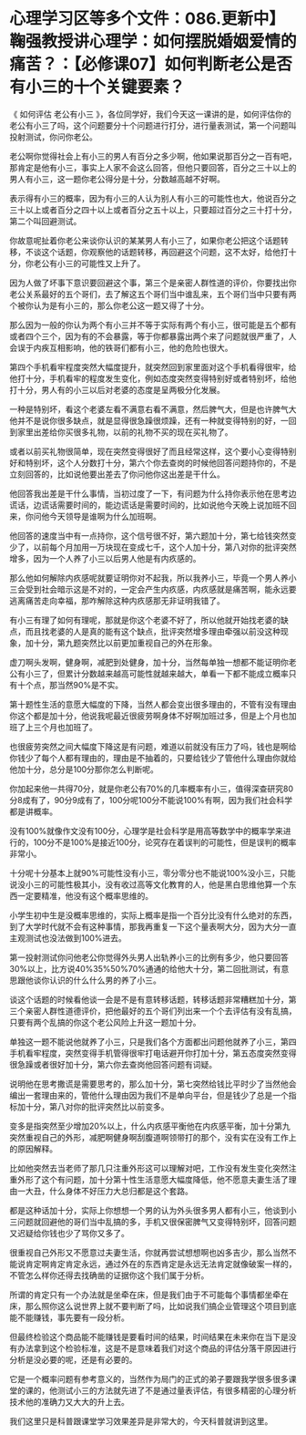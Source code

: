 # 心理学习区等多个文件：086.更新中】鞠强教授讲心理学：如何摆脱婚姻爱情的痛苦？：【必修课07】如何判断老公是否有小三的十个关键要素？

《 如何评估 老公有小三 》，各位同学好，我们今天这一课讲的是，如何评估你的老公有小三了吗，这个问题要分十个问题进行打分，进行量表测试，第一个问题叫投射测试，你问你老公。

老公啊你觉得社会上有小三的男人有百分之多少啊，他如果说那百分之一百有吧，那肯定是他有小三，事实上人家不会这么回答，但他只要回答，百分之三十以上的男人有小三，这一题你老公得分是十分，分数越高越不好啊。

表示得有小三的概率，因为有小三的人认为别人有小三的可能性也大，他说百分之三十以上或者百分之四十以上或者百分之五十以上，只要超过百分之三十打十分，第二个叫回避测试。

你故意呢扯着你老公来谈你认识的某某男人有小三了，如果你老公把这个话题转移，不谈这个话题，你观察他的话题转移，再回避这个问题，这不太好，给他打十分，你老公有小三的可能性又上升了。

因为人做了坏事下意识要回避这个事，第三个是亲密人群性道的评价，你要找出你老公关系最好的五个哥们，去了解这五个哥们当中谁乱来，五个哥们当中只要有两个被你认为是有小三的，那么你老公这一题又得了十分。

那么因为一般的你认为两个有小三并不等于实际有两个有小三，很可能是五个都有或者四个三个，因为有的不会暴露，等于你都暴露出两个来了问题就很严重了，人会误于内疾互相影响，他的铁哥们都有小三，他的危险也很大。

第四个手机看牢程度突然大幅度提升，就突然回到家里面对这个手机看得很牢，给他打十分，手机看牢的程度发生变化，例如态度突然变得特别好或者特别坏，给他打十分，男人有的小三以后对老婆的态度是呈两极分化发展。

一种是特别坏，看这个老婆左看不满意右看不满意，然后脾气大，但是也许脾气大他并不是说你很多缺点，就是显得很急躁很烦躁，还有一种就变得特别的好，一回到家里出差给你买很多礼物，以前的礼物不买的现在买礼物了。

或者以前买礼物很简单，现在突然变得很好了而且经常这样，这个要小心变得特别好和特别坏，这个人分数打十分，第六个你去查岗的时候他回答问题持你的，不是立刻回答的，比如说他要出差去了你问他你这出差是干什么。

他回答我出差是干什么事情，当初过度了一下，有问题为什么持你表示他在思考边谎话，边谎话需要时间的，能边谎话是需要时间的，比如说他今天晚上说加班不回来，你问他今天领导是谁啊为什么加班啊。

他回答的速度当中有一点持你，这个信号很不好，第六题加十分，第七给钱突然变少了，以前每个月加用一万块现在变成七千，这个人加十分，第八对你的批评突然增多，因为一个人养了小三以后男人他是有内疚感的。

那么他如何解除内疚感呢就要证明你对不起我，所以我养小三，毕竟一个男人养小三会受到社会暗示这是不对的，一定会产生内疚感，内疚感就是痛苦啊，能永远要逃离痛苦走向幸福，那咋解除这种内疚感那无非证明我错了。

有小三有理了如何有理呢，那就是你这个老婆不好了，所以他就开始找老婆的缺点，而且找老婆的人是真的能有这个缺点，批评突然增多理由牵强以前没这种现象，加十分，第九题突然比以前更加重视自己的外在形象。

虚刀啊头发啊，健身啊，减肥到处健身，加十分，当然每单独一想都不能证明你老公有小三了，但累计分数越来越高可能性就越来越大，单看一下都不能成立概率只有十个点，那当然90%是不实。

第十题性生活的意愿大幅度的下降，当然人都会变出很多理由的，不管有没有理由你这个都是加十分，他说我呢最近很疲劳啊身体不好啊加班过多，但是上个月也加班了上三个月也加班了。

也很疲劳突然之间大幅度下降这是有问题，难道以前就没有压力了吗，钱也是啊给你钱少了每个人都有理由的，理由是不抽着的，只要给钱少了管他什么理由你就给他加十分，总分是100分那你怎么判断呢。

你加起来他一共得70分，就是你老公有70%的几率概率有小三，值得深查研究80分8成有了，90分9成有了，100分呢100分不能说100%有啊，因为我们社会科学都是讲概率。

没有100%就像作文没有100分，心理学是社会科学是用高等数学中的概率学来进行的，100分不是100%是接近100分，论究存在着误判的可能性，但是误判的概率非常小。

十分呢十分基本上就90%可能性没有小三，零分零分也不能说100%没小三，只能说没小三的可能性极其小，没有收过高等文化教育的人，他是黑白思维他算一个东西一定要精准，他没有这个概率思维的。

小学生初中生是没概率思维的，实际上概率是指一个百分比没有什么绝对的东西，到了大学时代就不会有这种事情，那我再重复一下这个量表啊大分，因为大分一直主观测试也没法做到100%进去。

第一投射测试你问他老公你觉得外头男人出轨养小三的比例有多少，他只要回答30%以上，比方说40%35%50%70%通通的给他大十分，第二回批测试，有意思跟他谈你认识的什么什么男的养了小三。

谈这个话题的时候看他谈一会是不是有意转移话题，转移话题非常糟糕加十分，第三个亲密人群性道德评价，把他最好的五个哥们列出来一个个去评估有没有乱搞，只要有两个乱搞的你这个老公风险上升这一题加十分。

单独这一题不能说他就养了小三，只是我们各个方面都出问题他就养了小三，第四手机看牢程度，突然变得手机管得很牢打电话避开你打加十分，第五态度突然变得很急躁或者很好加十分，第六你去查岗他回答问题有词疑。

说明他在思考撒谎是需要思考的，那么加十分，第七突然给钱比平时少了当然他会编出一套理由来的，管他什么理由因为我们不是单向平台，但是钱少了总是一个指标加十分，第八对你的批评突然比以前变多。

变多是指突然至少增加20%以上，什么内疚感平衡他在内疚感平衡，加十分第九突然重视自己的外形，减肥啊健身啊刮腹道啊领带打的那个，没有实在没有工作上的原因解释。

比如他突然去当老师了那几只注重外形这可以理解对吧，工作没有发生变化突然注重外形了这个有问题，加十分第十性生活意愿大幅度降低，他不愿意夫妻生活了理由一大丑，什么身体不好压力大总归都是这个套路。

都是这种话加十分，实际上你想想一个男的认为外头很多男人都有小三，他谈到小三问题就回避他的哥们当中乱搞的多，手机又很保密脾气又变得特别坏，回答问题又迟疑给你钱也少了骂你又多了。

很重视自己外形又不愿意过夫妻生活，你就再尝试想想啊也凶多吉少，那么当然不能说肯定啊肯定肯定永远，通过外在的东西肯定是永远无法肯定就像破案一样的，不管怎么样你还得去找确凿的证据你这个我们属于分析。

所谓的肯定只有一个办法就是坐牵在床，但是我们由于不可能每个事情都坐牵在床，那么照你这么说世界上就不要判断了吗，比如说我们搞企业管理这个项目到底能不能赚钱，事先要有一段分析。

但最终检验这个商品能不能赚钱是要看时间的结果，时间结果在未来你在当下是没有办法拿到这个检验标准，这是不是意味着我们对这个商品的评估分落干原因进行分析是没必要的呢，还是有必要的。

它是一个概率问题有参考意义的，当然作为局门的正式的弟子要跟我学很多很多课堂的课的，他测试小三的方法就先进了不是通过量表评估，有很多精密的心理分析技术他的准确力又大大的升上去。

我们这里只是科普跟课堂学习效果差异是非常大的，今天科普就讲到这里。